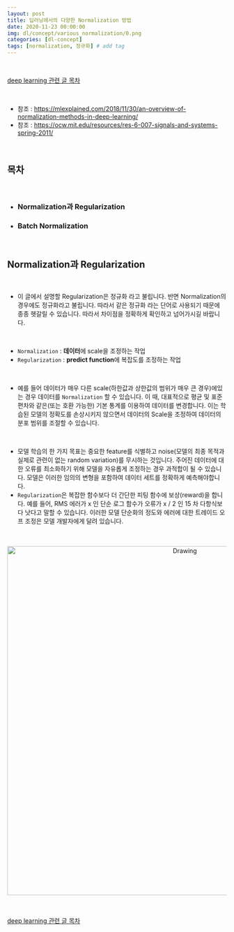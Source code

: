 ```yaml
---
layout: post
title: 딥러닝에서의 다양한 Normalization 방법
date: 2020-11-23 00:00:00
img: dl/concept/various_normalization/0.png
categories: [dl-concept]
tags: [normalization, 정규화] # add tag
---
```


<br>

[deep learning 관련 글 목차](https://gaussian37.github.io/dl-concept-table/)

<br>

- 참조 : https://mlexplained.com/2018/11/30/an-overview-of-normalization-methods-in-deep-learning/
- 참조 : https://ocw.mit.edu/resources/res-6-007-signals-and-systems-spring-2011/

<br>

## **목차**

<br>

- ### Normalization과 Regularization
- ### Batch Normalization 

<br>

## **Normalization과 Regularization**

<br>

- 이 글에서 설명할 Regularization은 정규화 라고 불립니다. 반면 Normalization의 경우에도 정규화라고 불립니다. 따라서 같은 정규화 라는 단어로 사용되기 때문에 종종 헷갈릴 수 있습니다. 따라서 차이점을 정확하게 확인하고 넘어가시길 바랍니다.

<br>

- `Normalization` : **데이터**에 scale을 조정하는 작업
- `Regularization` : **predict function**에 복잡도를 조정하는 작업

<br>

- 예를 들어 데이터가 매우 다른 scale(하한값과 상한값의 범위가 매우 큰 경우)에있는 경우 데이터를 `Normalization` 할 수 있습니다. 이 때, 대표적으로 평균 및 표준 편차와 같은(또는 호환 가능한) 기본 통계를 이용하여 데이터를 변경합니다. 이는 학습된 모델의 정확도를 손상시키지 않으면서 데이터의 Scale을 조정하여 데이터의 분포 범위를 조절할 수 있습니다.

<br>

- 모델 학습의 한 가지 목표는 중요한 feature를 식별하고 noise(모델의 최종 목적과 실제로 관련이 없는 random variation)를 무시하는 것입니다. 주어진 데이터에 대한 오류를 최소화하기 위해 모델을 자유롭게 조정하는 경우 과적합이 될 수 있습니다. 모델은 이러한 임의의 변형을 포함하여 데이터 세트를 정확하게 예측해야합니다.
- `Regularization`은 복잡한 함수보다 더 간단한 피팅 함수에 보상(reward)을 합니다. 예를 들어, RMS 에러가 x 인 단순 로그 함수가 오류가 x / 2 인 15 차 다항식보다 낫다고 말할 수 있습니다. 이러한 모델 단순화의 정도와 에러에 대한 트레이드 오프 조정은 모델 개발자에게 달려 있습니다.

<br>






<br>
<center><img src="../assets/img/dl/concept/various_normalization/1.png" alt="Drawing" style="width: 800px;"/></center>
<br>




<br>

[deep learning 관련 글 목차](https://gaussian37.github.io/dl-concept-table/)

<br>